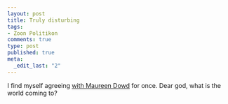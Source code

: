 ```yaml
--- 
layout: post
title: Truly disturbing
tags: 
- Zoon Politikon
comments: true
type: post
published: true
meta: 
  _edit_last: "2"
---
```

I find myself agreeing <a href="http://www.nytimes.com/2008/08/24/opinion/24dowd.html">with Maureen Dowd</a> for once. Dear god, what is the world coming to?
